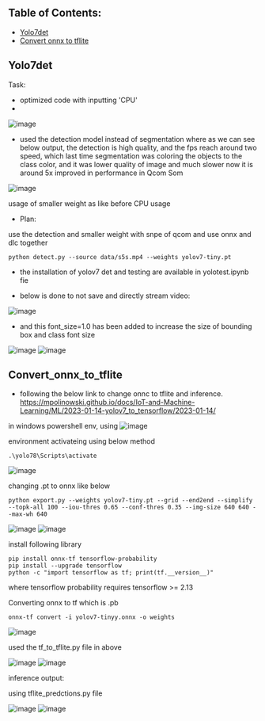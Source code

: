 ## Table of Contents:
* [Yolo7det](#yolo7det)
* [Convert onnx to tflite](#convert_onnx_to_tflite)


## Yolo7det

Task:
- optimized code with inputting 'CPU'
- 
![image](https://github.com/UbaydullohML/AB300-AI-models/assets/75980506/ceba2d27-a521-4d03-b811-f196df1a95e9)


- used the detection model instead of segmentation
where as we can see below output, the detection is high quality, and the fps reach around two speed,
which last time segmentation was coloring the objects to the class color, and it was lower quality of image and much slower
now it is around 5x improved in performance in Qcom Som

![image](https://github.com/UbaydullohML/AB300-AI-models/assets/75980506/55e7d42e-c1a0-45b5-a7a1-3527f1b63dd7)

usage of smaller weight as like before CPU usage

- Plan:

use the detection and smaller weight with snpe of qcom
and use onnx and dlc together

    python detect.py --source data/s5s.mp4 --weights yolov7-tiny.pt

- the installation of yolov7 det and testing are available in yolotest.ipynb fie

- below is done to not save and directly stream video:

![image](https://github.com/UbaydullohML/AB300-AI-models/assets/75980506/3966c505-7e5b-4f9c-a795-258637ff398f)


- and this font_size=1.0 has been added to increase the size of bounding box and class font size

![image](https://github.com/UbaydullohML/AB300-AI-models/assets/75980506/2c9befab-a26c-4900-9af1-402b4251d4b8)
![image](https://github.com/UbaydullohML/AB300-AI-models/assets/75980506/94780c7d-d8e4-4dbe-9d4e-3eb85c74a3d4)

## Convert_onnx_to_tflite

- following the below link to change onnc to tflite and inference.
https://mpolinowski.github.io/docs/IoT-and-Machine-Learning/ML/2023-01-14-yolov7_to_tensorflow/2023-01-14/

in windows powershell env, using 
![image](https://github.com/UbaydullohML/AB300-AI-models/assets/75980506/7c28332b-c333-4afa-bda9-c3d04e45bae2)

environment activateing using below method

    .\yolo78\Scripts\activate
    
![image](https://github.com/UbaydullohML/AB300-AI-models/assets/75980506/7a1490b9-007b-4900-9830-5f906dce2fc5)


changing .pt to onnx like below

    python export.py --weights yolov7-tiny.pt --grid --end2end --simplify --topk-all 100 --iou-thres 0.65 --conf-thres 0.35 --img-size 640 640 --max-wh 640

![image](https://github.com/UbaydullohML/AB300-AI-models/assets/75980506/6b7c3516-5834-4af3-afb4-76a4ab2324ee)
![image](https://github.com/UbaydullohML/AB300-AI-models/assets/75980506/5df8a0d1-bd6f-43df-8612-b1769163d780)

install following library

    pip install onnx-tf tensorflow-probability
    pip install --upgrade tensorflow 
    python -c "import tensorflow as tf; print(tf.__version__)"

where tensorflow probability requires tensorflow >= 2.13

Converting onnx to tf which is .pb

    onnx-tf convert -i yolov7-tinyy.onnx -o weights

![image](https://github.com/UbaydullohML/AB300-AI-models/assets/75980506/4133b519-15ee-4f96-ae1c-e5fc170240e6)

used the tf_to_tflite.py file in above

![image](https://github.com/UbaydullohML/AB300-AI-models/assets/75980506/405317b5-7750-4e81-8a65-3fcac3dbee6d)
![image](https://github.com/UbaydullohML/AB300-AI-models/assets/75980506/2af6971d-7d67-4673-8fd0-91853e2fa884)


inference output:

using tflite_predctions.py file

![image](https://github.com/UbaydullohML/AB300-AI-models/assets/75980506/a009a93a-b7b2-463c-9e55-b31c20699f73)
![image](https://github.com/UbaydullohML/AB300-AI-models/assets/75980506/78a04cdb-e8e3-49c7-ac8e-81f5796f0adb)



